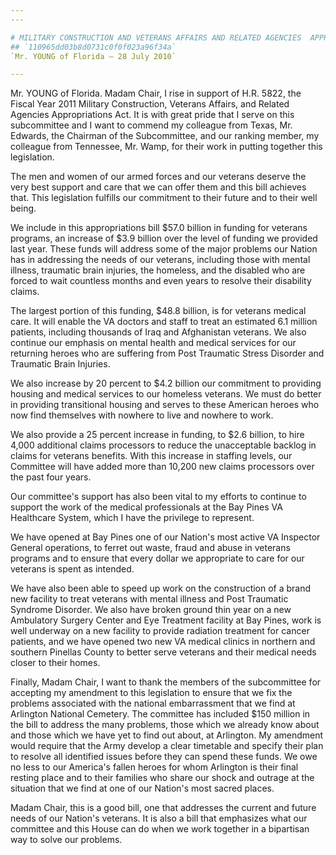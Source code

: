 ```yaml
---
---

# MILITARY CONSTRUCTION AND VETERANS AFFAIRS AND RELATED AGENCIES  APPROPRIATIONS ACT, 2011
## `110965dd03b8d0731c0f0f023a96f34a`
`Mr. YOUNG of Florida — 28 July 2010`

---
```



Mr. YOUNG of Florida. Madam Chair, I rise in support of H.R. 5822, 
the Fiscal Year 2011 Military Construction, Veterans Affairs, and 
Related Agencies Appropriations Act. It is with great pride that I 
serve on this subcommittee and I want to commend my colleague from 
Texas, Mr. Edwards, the Chairman of the Subcommittee, and our ranking 
member, my colleague from Tennessee, Mr. Wamp, for their work in 
putting together this legislation.

The men and women of our armed forces and our veterans deserve the 
very best support and care that we can offer them and this bill 
achieves that. This legislation fulfills our commitment to their future 
and to their well being.

We include in this appropriations bill $57.0 billion in funding for 
veterans programs, an increase of $3.9 billion over the level of 
funding we provided last year. These funds will address some of the 
major problems our Nation has in addressing the needs of our veterans, 
including those with mental illness, traumatic brain injuries, the 
homeless, and the disabled who are forced to wait countless months and 
even years to resolve their disability claims.

The largest portion of this funding, $48.8 billion, is for veterans 
medical care. It will enable the VA doctors and staff to treat an 
estimated 6.1 million patients, including thousands of Iraq and 
Afghanistan veterans. We also continue our emphasis on mental health 
and medical services for our returning heroes who are suffering from 
Post Traumatic Stress Disorder and Traumatic Brain Injuries.

We also increase by 20 percent to $4.2 billion our commitment to 
providing housing and medical services to our homeless veterans. We 
must do better in providing transitional housing and serves to these 
American heroes who now find themselves with nowhere to live and 
nowhere to work.

We also provide a 25 percent increase in funding, to $2.6 billion, to 
hire 4,000 additional claims processors to reduce the unacceptable 
backlog in claims for veterans benefits. With this increase in staffing 
levels, our Committee will have added more than 10,200 new claims 
processors over the past four years.

Our committee's support has also been vital to my efforts to continue 
to support the work of the medical professionals at the Bay Pines VA 
Healthcare System, which I have the privilege to represent.

We have opened at Bay Pines one of our Nation's most active VA 
Inspector General operations, to ferret out waste, fraud and abuse in 
veterans programs and to ensure that every dollar we appropriate to 
care for our veterans is spent as intended.

We have also been able to speed up work on the construction of a 
brand new facility to treat veterans with mental illness and Post 
Traumatic Syndrome Disorder. We also have broken ground thin year on a 
new Ambulatory Surgery Center and Eye Treatment facility at Bay Pines, 
work is well underway on a new facility to provide radiation treatment 
for cancer patients, and we have opened two new VA medical clinics in 
northern and southern Pinellas County to better serve veterans and 
their medical needs closer to their homes.

Finally, Madam Chair, I want to thank the members of the subcommittee 
for accepting my amendment to this legislation to ensure that we fix 
the problems associated with the national embarrassment that we find at 
Arlington National Cemetery. The committee has included $150 million in 
the bill to address the many problems, those which we already know 
about and those which we have yet to find out about, at Arlington. My 
amendment would require that the Army develop a clear timetable and 
specify their plan to resolve all identified issues before they can 
spend these funds. We owe no less to our America's fallen heroes for 
whom Arlington is their final resting place and to their families who 
share our shock and outrage at the situation that we find at one of our 
Nation's most sacred places.

Madam Chair, this is a good bill, one that addresses the current and 
future needs of our Nation's veterans. It is also a bill that 
emphasizes what our committee and this House can do when we work 
together in a bipartisan way to solve our problems.

